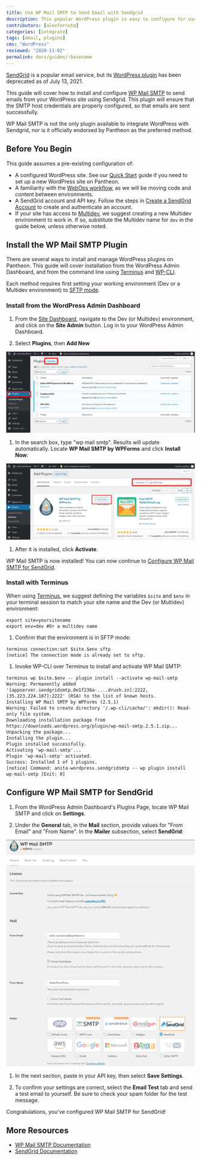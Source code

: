 ```yaml
---
title: Use WP Mail SMTP to Send Email with Sendgrid
description: This popular WordPress plugin is easy to configure for use with SendGrid.
contributors: [alexfornuto]
categories: [integrate]
tags: [email, plugins]
cms: "WordPress"
reviewed: "2020-11-02"
permalink: docs/guides/:basename
---
```


[SendGrid](https://sendgrid.com/) is a popular email service, but its [WordPress plugin](https://wordpress.org/plugins/sendgrid-email-delivery-simplified/) has been deprecated as of July 13, 2021.

This guide will cover how to install and configure [WP Mail SMTP](https://wordpress.org/plugins/wp-mail-smtp/) to send emails from your WordPress site using Sendgrid. This plugin will ensure that the SMTP host credentials are properly configured, so that emails are sent successfully.

<Alert title="Note" type="info">

WP Mail SMTP is not the only plugin available to integrate WordPress with Sendgrid, nor is it officially endorsed by Pantheon as the preferred method.

</Alert>

## Before You Begin

This guide assumes a pre-existing configuration of:

- A configured WordPress site. See our [Quick Start](/guides/quickstart) guide if you need to set up a new WordPress site on Pantheon.
- A familiarity with the [WebOps workflow](/pantheon-workflow), as we will be moving code and content between environments.
- A SendGrid account and API key. Follow the steps in [Create a SendGrid Account](/guides/sendgrid/#create-a-sendgrid-account) to create and authenticate an account.
- If your site has access to [Multidev](/guides/multidev), we suggest creating a new Multidev environment to work in. If so, substitute the Multidev name for `dev` in the guide below, unless otherwise noted.

## Install the WP Mail SMTP Plugin

There are several ways to install and manage WordPress plugins on Pantheon. This guide will cover installation from the WordPress Admin Dashboard, and from the command line using [Terminus](/terminus) and [WP-CLI](/wp-cli).

Each method requires first setting your working environment (Dev or a Multidev environment) to [SFTP mode](/sftp#sftp-mode).

### Install from the WordPress Admin Dashboard

1. From the [Site Dashboard](/sites), navigate to the Dev (or Multidev) environment, and click on the **Site Admin** button. Log in to your WordPress Admin Dashboard.

1. Select **Plugins**, then **Add New**

  ![The WordPress Admin Dashboard, highlighting the Plugins page and Add New button](../../images/guides/wp-mail-smtp/add-new-plugin.png)

1. In the search box, type "wp mail smtp". Results will update automatically. Locate **WP Mail SMTP by WPForms** and click **Install Now**:

  ![The Add Plugins search view](../../images/guides/wp-mail-smtp/search-plugins-install.png)

1. After it is installed, click **Activate**.

WP Mail SMTP is now installed! You can now continue to [Configure WP Mail SMTP for SendGrid](#configure-wp-mail-smtp-for-sendgrid).

### Install with Terminus

<Alert title="Exports" type="export">

When using [Terminus](/terminus), we suggest defining the variables `$site` and `$env` in your terminal session to match your site name and the Dev (or Multidev) environment:

```bash{promptuser: user}
export site=yoursitename
export env=dev #Or a multidev name
```

</Alert>

1. Confirm that the environment is in SFTP mode:

  ```bash{outputLines: 2}
  terminus connection:set $site.$env sftp
  [notice] The connection mode is already set to sftp.
  ```

1. Invoke WP-CLI over Terminus to install and activate WP Mail SMTP:

  ```bash{outputLines: 2-13}
  terminus wp $site.$env -- plugin install --activate wp-mail-smtp
  Warning: Permanently added '[appserver.sendgridsmtp.0e1f236a-....drush.in]:2222,[35.223.224.107]:2222' (RSA) to the list of known hosts.
  Installing WP Mail SMTP by WPForms (2.5.1)
  Warning: Failed to create directory '/.wp-cli/cache/': mkdir(): Read-only file system.
  Downloading installation package from https://downloads.wordpress.org/plugin/wp-mail-smtp.2.5.1.zip...
  Unpacking the package...
  Installing the plugin...
  Plugin installed successfully.
  Activating 'wp-mail-smtp'...
  Plugin 'wp-mail-smtp' activated.
  Success: Installed 1 of 1 plugins.
  [notice] Command: anita-wordpress.sendgridsmtp -- wp plugin install wp-mail-smtp [Exit: 0]
  ```

## Configure WP Mail SMTP for SendGrid

1. From the WordPress Admin Dashboard's Plugins Page, locate WP Mail SMTP and click on **Settings**.

1. Under the **General** tab, in the **Mail** section, provide values for "From Email" and "From Name". In the **Mailer** subsection, select **SendGrid**:

  ![The plugins settings page for WP Mail SMTP](../../images/guides/wp-mail-smtp/plugin-settings.png)

1. In the next section, paste in your API key, then select **Save Settings**.

1. To confirm your settings are correct, select the **Email Test** tab and send a test email to yourself. Be sure to check your spam folder for the test message.

Congratulations, you've configured WP Mail SMTP for SendGrid!

## More Resources

- [WP Mail SMTP Documentation](https://wpmailsmtp.com/docs/)  
- [SendGrid Documentation](https://sendgrid.com/docs/)
